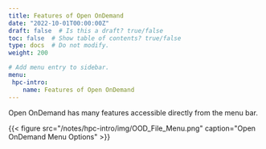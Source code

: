```yaml
---
title: Features of Open OnDemand
date: "2022-10-01T00:00:00Z"
draft: false  # Is this a draft? true/false
toc: false  # Show table of contents? true/false
type: docs  # Do not modify.
weight: 200

# Add menu entry to sidebar.
menu:
 hpc-intro:
    name: Features of Open OnDemand
---
```


Open OnDemand has many features accessible directly from the menu bar.

{{< figure src="/notes/hpc-intro/img/OOD_File_Menu.png" caption="Open OnDemand Menu Options" >}}

